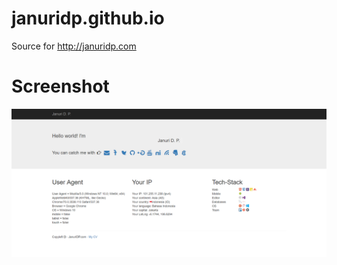 # januridp.github.io
Source for http://januridp.com

# Screenshot
![img](2018-12-10-15-32-januridp.com.png)
